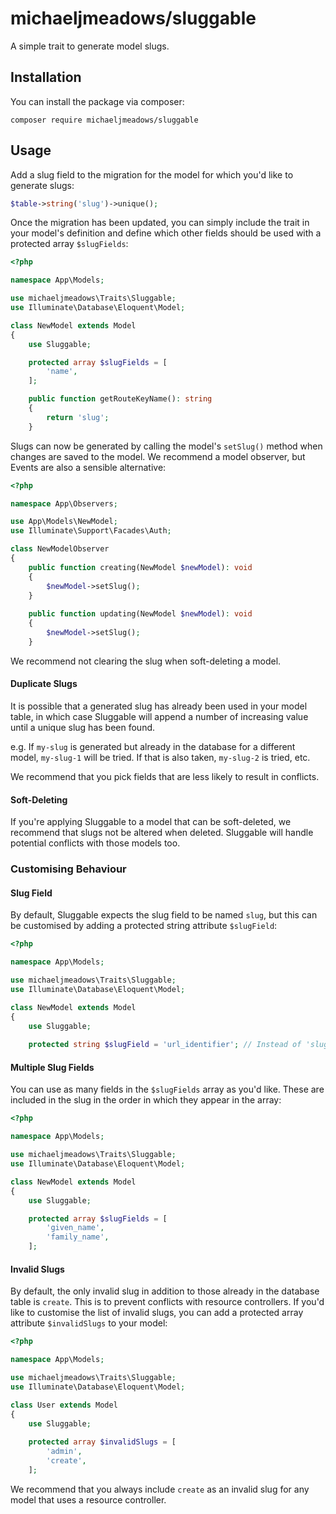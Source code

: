 # michaeljmeadows/sluggable

A simple trait to generate model slugs.

## Installation 

You can install the package via composer:

```
composer require michaeljmeadows/sluggable
```

## Usage

Add a slug field to the migration for the model for which you'd like to generate slugs:

```php
$table->string('slug')->unique();
```

Once the migration has been updated, you can simply include the trait in your model's definition and define which other fields should be used with a protected array `$slugFields`:

```php
<?php

namespace App\Models;

use michaeljmeadows\Traits\Sluggable;
use Illuminate\Database\Eloquent\Model;

class NewModel extends Model
{
    use Sluggable;

    protected array $slugFields = [
        'name',
    ];

    public function getRouteKeyName(): string
    {
        return 'slug';
    }	
```

Slugs can now be generated by calling the model's `setSlug()` method when changes are saved to the model. We recommend a model observer, but Events are also a sensible alternative:

```php
<?php

namespace App\Observers;

use App\Models\NewModel;
use Illuminate\Support\Facades\Auth;

class NewModelObserver
{
    public function creating(NewModel $newModel): void
    {
        $newModel->setSlug();
    }
	
    public function updating(NewModel $newModel): void
    {
        $newModel->setSlug();
    }
```

We recommend not clearing the slug when soft-deleting a model.

#### Duplicate Slugs
It is possible that a generated slug has already been used in your model table, in which case Sluggable will append a number of increasing value until a unique slug has been found.

e.g. If `my-slug` is generated but already in the database for a different model, `my-slug-1` will be tried. If that is also taken, `my-slug-2` is tried, etc.

We recommend that you pick fields that are less likely to result in conflicts.

#### Soft-Deleting
If you're applying Sluggable to a model that can be soft-deleted, we recommend that slugs not be altered when deleted. Sluggable will handle potential conflicts with those models too.

### Customising Behaviour

#### Slug Field
By default, Sluggable expects the slug field to be named `slug`, but this can be customised by adding a protected string attribute `$slugField`:

```php
<?php

namespace App\Models;

use michaeljmeadows\Traits\Sluggable;
use Illuminate\Database\Eloquent\Model;

class NewModel extends Model
{
    use Sluggable;
	
    protected string $slugField = 'url_identifier'; // Instead of 'slug'.
```

#### Multiple Slug Fields
You can use as many fields in the `$slugFields` array as you'd like. These are included in the slug in the order in which they appear in the array:

```php
<?php

namespace App\Models;

use michaeljmeadows\Traits\Sluggable;
use Illuminate\Database\Eloquent\Model;

class NewModel extends Model
{
    use Sluggable;

    protected array $slugFields = [
        'given_name',
        'family_name',
    ];
```

#### Invalid Slugs 
By default, the only invalid slug in addition to those already in the database table is `create`. This is to prevent conflicts with resource controllers. If you'd like to customise the list of invalid slugs, you can add a protected array attribute `$invalidSlugs` to your model:

```php
<?php

namespace App\Models;

use michaeljmeadows\Traits\Sluggable;
use Illuminate\Database\Eloquent\Model;

class User extends Model
{
    use Sluggable;
	
    protected array $invalidSlugs = [
        'admin',  
        'create',  
    ];
```

We recommend that you always include `create` as an invalid slug for any model that uses a resource controller.